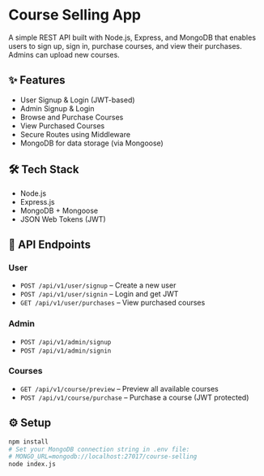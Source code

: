 # Course Selling App 

A simple REST API built with Node.js, Express, and MongoDB that enables users to sign up, sign in, purchase courses, and view their purchases. Admins can upload new courses.

## ✨ Features

- User Signup & Login (JWT-based)
- Admin Signup & Login
- Browse and Purchase Courses
- View Purchased Courses
- Secure Routes using Middleware
- MongoDB for data storage (via Mongoose)

## 🛠 Tech Stack

- Node.js
- Express.js
- MongoDB + Mongoose
- JSON Web Tokens (JWT)

## 🧪 API Endpoints

### User

- `POST /api/v1/user/signup` – Create a new user
- `POST /api/v1/user/signin` – Login and get JWT
- `GET /api/v1/user/purchases` – View purchased courses

### Admin

- `POST /api/v1/admin/signup`
- `POST /api/v1/admin/signin`

### Courses

- `GET /api/v1/course/preview` – Preview all available courses
- `POST /api/v1/course/purchase` – Purchase a course (JWT protected)

## ⚙️ Setup

```bash
npm install
# Set your MongoDB connection string in .env file:
# MONGO_URL=mongodb://localhost:27017/course-selling
node index.js

